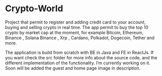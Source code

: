 # Crypto-World




Project that permit to register and adding credit card to your account, buying and selling crypto in real time. The app permit to buy the top 10 crypto by market cap at the moment,
for example Bitcoin, Ethereum, Binance , Solana Binance , Xrp , Cardano, Polkadot, Dogecoin, Tether and more.

The application is build from scratch with BE in Java and FE in ReactJs. If you want check the src folder for more info about the source code, and the different
implementation of the functionality.  I’m currently working on it.
Soon will be added the guest and home page image in description.
